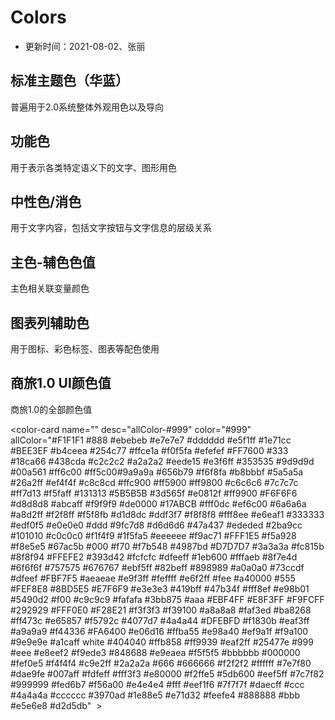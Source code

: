 # Colors

- 更新时间：2021-08-02、张丽


## 标准主题⾊（华蓝）

普遍⽤于2.0系统整体外观⽤⾊以及导向


<color-card name="@yn-primary-color" desc="主题、主要⽤⾊" color="#0052CC"></color-card>
<color-card name="@yn-menu-color" desc="导航、垂直菜单" color="#0052CC"></color-card>


## 功能色

⽤于表示各类特定语义下的⽂字、图形⽤⾊

<color-card name="@yn-link-color" desc="链接⾊" color="#2B6FD4"></color-card>
<color-card name="@yn-success-color" desc="成功⾊" color="#3BB875"></color-card>
<color-card name="@yn-warning-color" desc="警示⾊" color="#F5792C"></color-card>
<color-card name="@yn-error-color" desc="危险⾊" color="#E65857"></color-card>
<color-card name="@yn-money-color" desc="⾦额" color="#0052CC"></color-card>
<color-card name="@yn-link-bg-color" desc="链接-背景" color="#E9F0FA"></color-card>
<color-card name="@yn-success-bg-color" desc="成功⾊-背景" color="#EBF7F1"></color-card>
<color-card name="@yn-warning-bg-color" desc="警示⾊-背景" color="#FEF1E9"></color-card>
<color-card name="@yn-error-bg-color" desc="危险⾊-背景" color="#FCEEEE"></color-card>
<color-card name="@yn-money-bg-color" desc="⾦额-背景" color="#E5EDF9"></color-card>

## 中性⾊/消⾊
⽤于⽂字内容，包括⽂字按钮与⽂字信息的层级关系

<color-card name="@yn-text-color" desc="标题、重要⽂本" color="#1A253B"></color-card>
<color-card name="@yn-text-color-secondary" desc="次⽂本⾊" color="#4E5D78"></color-card>
<color-card name="@yn-label-color" desc="标签⽂本、按钮" color="#8894A8"></color-card>
<color-card name="@yn-disabled-color" desc="辅助、说明⽂字、失效⾊" color="#BCC1CC"></color-card>
<color-card name="@yn-auxiliary-color" desc="disable、提醒⽂字" color="#D0D3DB"></color-card>
<color-card name="@yn-border-color-base" desc="边框" color="#E1E5EB"></color-card>
<color-card name="@yn-background-color" desc="背景⾊" color="#F5F7FA"></color-card>
<color-card name="@yn-table-header-bg" desc="表格表头颜⾊" color="#EDF1F7"></color-card>
<color-card name="@yn-background-color-light" desc="选中⾊值" color="#E5EDF9"></color-card>


## 主⾊-辅⾊⾊值
主⾊相关联变量颜⾊

<color-card name="@yn-primary-color" desc="主题、主要⽤⾊" color="#0052CC"></color-card>
<color-card name="@yn-primary-1" desc="主题-1" color="#EDF1F7"></color-card>
<color-card name="@yn-primary-2" desc="主题-2" color="#A3D4FF"></color-card>
<color-card name="@yn-primary-3 " desc="主题-3" color="#74B3F2"></color-card>
<color-card name="@yn-primary-4" desc="主题-4" color="#4992E6"></color-card>
<color-card name="@yn-primary-5" desc="主题-5" color="#2372D9"></color-card>
<color-card name="@yn-primary-6" desc="主题-6" color="#0052CC"></color-card>
<color-card name="@yn-primary-7" desc="主题-7" color="#003DA6"></color-card>
<color-card name="@yn-primary-8" desc="主题-8" color="#002A80"></color-card>
<color-card name="@yn-primary-9" desc="主题-9" color="#001b59"></color-card>
<color-card name="@yn-primary-10" desc="主题-10" color="#000E33"></color-card>

## 图表列辅助⾊
⽤于图标、彩⾊标签、图表等配⾊使⽤

<color-card name="" desc="图表辅助-1" color="#0052CC"></color-card>
<color-card name="" desc="图表辅助-2" color="#4CCDFE"></color-card>
<color-card name="" desc="图表辅助-3" color="#81E9E6"></color-card>
<color-card name="" desc="图表辅助-4" color="#747CFB"></color-card>
<color-card name="" desc="图表辅助-5" color="#FF99E6"></color-card>
<color-card name="" desc="图表辅助-6" color="#CDA5F3"></color-card>
<color-card name="" desc="图表辅助-7" color="#8894A8"></color-card>
<color-card name="" desc="图表辅助-8" color="#EFD311"></color-card>
<color-card name="" desc="图表辅助-9" color="#2BB291"></color-card>


## 商旅1.0 UI颜色值
商旅1.0的全部颜色值

<color-card name="" desc="allColor-#999" color="#999"  allColor="#F1F1F1 #888 #ebebeb #e7e7e7 #dddddd #e5f1ff #1e71cc #BEE3EF #b4ceea #254c77 #ffce1a #f0f5fa  #efefef #FF7600 #333 #18ca66 #438cda #c2c2c2 #a2a2a2 #eede15 #e3f6ff #353535 #9d9d9d #00a561 #ff6c00 #ff5c00#9a9a9a #656b79 #f6f8fa #b8bbbf #5a5a5a #26a2ff #ef4f4f #c8c8cd #ffc900 #ff5900 #ff9800 #c6c6c6 #7c7c7c #ff7d13 #f5faff #131313 #5B5B5B #3d565f #e0812f #ff9900 #F6F6F6 #d8d8d8 #abcaff #f9f9f9 #de0000 #17ABCB #fff0dc #ef6c00 #6a6a6a #a8d2ff #f2f8ff #f5f8fb  #d1d8dc #ddf3f7 #f8f8f8 #fff8ee #e6eaf1 #333333 #edf0f5  #e0e0e0 #ddd #9fc7d8 #d6d6d6 #47a437 #ededed #2ba9cc  #101010 #c0c0c0 #f1f4f9 #1f5fa5 #eeeeee #f9ac71 #FFF1E5  #f5a928 #f8e5e5 #67ac5b #000 #f70 #f7b548 #4987bd #D7D7D7 #3a3a3a #fc815b #8f8f94 #FFEFE2 #393d42 #fcfcfc #dfeeff #1eb600 #fffaeb #8f7e4d #6f6f6f #757575 #676767 #ebf5ff  #82beff #898989 #a0a0a0 #73ccdf #dfeef #FBF7F5 #aeaeae #e9f3ff #feffff #e6f2ff #fee #a40000 #555 #FEF8E8 #8BD5E5 #E7F6F9 #e3e3e3 #419bff #47b34f #fff8ef #e98b01 #5490d2 #f00 #c9c9c9 #fafafa #3bb875 #aaa #EBF4FF #E8F3FF #F9FCFF #292929 #FFF0E0 #F28E21 #f3f3f3 #f39100 #a8a8a8 #faf3ed #ba8268 #ff473c #e65857 #f5792c #4077d7 #4a4a44 #DFEBFD #f1830b #eaf3ff #a9a9a9  #f44336 #FA6400 #e06d16 #ffba55 #e98a40 #ef9a1f #f9a100  #9e9e9e #a1caff white #404040 #ffb858 #ff9939 #eaf2ff  #25477e #999 #eee #e8eef2 #f9ede3 #848688 #e9eaea #f5f5f5  #bbbbbb #000000 #fef0e5 #f4f4f4 #c9e2ff #2a2a2a #666 #666666 #f2f2f2 #ffffff #7e7f80 #dae9fe #007aff #fdfeff #fff3f3 #e80000 #f2ffe5 #5db600 #eef5ff #7c7f82 #999999 #fed6b7 #f56a00 #e4e4e4 #fff #eef1f6 #7f7f7f #daecff #ccc #4a4a4a #cccccc #3970ad #1e88e5  #e71d32 #feefe4 #888888 #bbb #e5e6e8 #d2d5db"  ></color-card>





